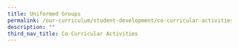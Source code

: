 ```yaml
---
title: Uniformed Groups
permalink: /our-curriculum/student-development/co-curricular-activities/uniformed-groups/
description: ""
third_nav_title: Co Curricular Activities
---
```

